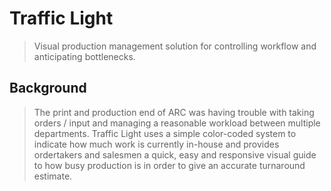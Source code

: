 # Traffic Light

> Visual production management solution for controlling workflow and anticipating bottlenecks.

## Background

> The print and production end of ARC was having trouble with taking orders / input and managing a reasonable workload between multiple departments. Traffic Light uses a simple color-coded system to indicate how much work is currently in-house and provides ordertakers and salesmen a quick, easy and responsive visual guide to how busy production is in order to give an accurate turnaround estimate.

